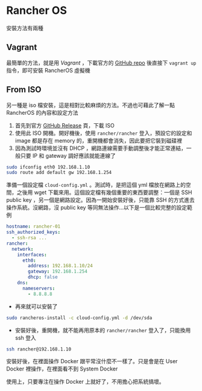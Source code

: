 # Rancher OS

安裝方法有兩種

## Vagrant

最簡單的方法，就是用 *Vagrant* ，下載官方的 [GitHub repo](https://github.com/rancher/os-vagrant) 後直接下 `vagrant up` 指令，即可安裝 RancherOS 虛擬機

## From ISO

另一種是 iso 檔安裝，這是相對比較麻煩的方法。不過也可藉此了解一點 RancherOS 的內容和設定方法

1. 首先到官方 [GitHub Release](https://github.com/rancher/os/releases) 頁，下載 ISO
2. 使用此 ISO 開機。開好機後，使用 `rancher/rancher` 登入，預設它的設定和 image 都是存在 memory 的，重開機都會消失，因此要把它裝到磁碟裡
3. 因為測試時環境並沒有 DHCP ，網路連線需要手動調整後才能正常連結，一般只要 IP 和 gateway 調好應該就能連線了

```bash
sudo ifconfig eth0 192.168.1.10
sudo route add default gw 192.168.1.254
```

準備一個設定檔 `cloud-config.yml` 。測試時，是把這個 yml 檔放在網路上的空間，之後用 wget 下載來用。這個設定檔有幾個重要的東西要調整：一個是 SSH public key ，另一個是網路設定。因為一開始安裝好後，只能靠 SSH 的方式進去操作系統。沒網路，沒 public key 等同無法操作...以下是一個比較完整的設定範例

```yml
hostname: rancher-01
ssh_authorized_keys:
  - ssh-rsa ...
rancher:
  network:
    interfaces:
      eth0:
        address: 192.168.1.10/24
        gateway: 192.168.1.254
        dhcp: false
    dns:
      nameservers:
        - 8.8.8.8
```

- 再來就可以安裝了

```bash
sudo rancheros-install -c cloud-config.yml -d /dev/sda
```
- 安裝好後，重開機，就不能再用原本的 `rancher/rancher` 登入了，只能換用 ssh 登入

```bash
ssh rancher@192.168.1.10
```

安裝好後，在裡面操作 Docker 跟平常沒什麼不一樣了。只是會是在 User Docker 裡操作，在裡面看不到 System Docker

使用上，只要專注在操作 Docker 上就好了，不用擔心把系統搞壞。
